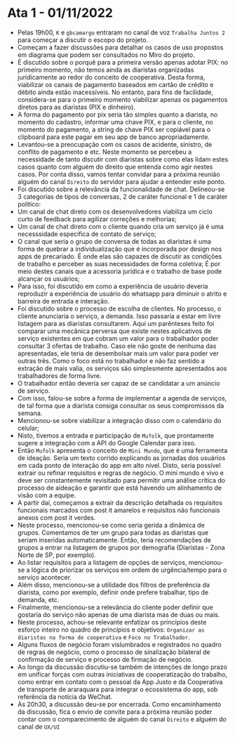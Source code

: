 # Ata 1 - 01/11/2022

- Pelas 19h00, `K` e `gbcamargo` entraram no canal de voz `Trabalha Juntos 2` para começar a discutir o escopo do projeto.
- Começam a fazer discussões para detalhar os casos de uso propostos em diagrama que podem ser consultados no Miro do projeto.
- É discutido sobre o porquê para a primeira versão apenas adotar PIX: no primeiro momento, não temos ainda as diaristas organizadas juridicamente ao redor do conceito de cooperativa. Desta forma, viabilizar os canais de pagamento baseados em cartão de crédito e débito ainda estão inacessíveis. No entanto, para fins de facilidade, considera-se para o primeiro momento viabilizar apenas os pagamentos diretos para as diaristas (PIX e dinheiro).
- A forma do pagamento por pix seria tão simples quanto a diarista, no momento do cadastro, informar uma chave PIX, e para o cliente, no momento do pagamento, a string de chave PIX ser copiável para o clipboard para este pagar em seu app de banco apropriadamente.
- Levantou-se a preocupação com os casos de acidente, sinistro, de conflito de pagamento e etc. Neste momento se percebeu a necessidade de tanto discutir com diaristas sobre como elas lidam estes casos quanto com alguém do direito que entenda como agir nestes casos. Por conta disso, vamos tentar convidar para a próxima reunião alguém do canal `Direito` do servidor para ajudar a entender este ponto.
- Foi discutido sobre a relevância da funcionalidade de chat. Delineou-se 3 categorias de tipos de conversas, 2 de caráter funcional e 1 de caráter político:
- Um canal de chat direto com os desenvolvedores viabiliza um ciclo curto de feedback para agilizar correções e melhorias;
- Um canal de chat direto com o cliente quando cria um serviço já é uma necesssidade específica de contato de serviço;
- O canal que seria o grupo de conversa de todas as diaristas é uma forma de quebrar a individualização que é incorporada por design nos apps de precariado. É onde elas são capazes de discutir as condições de trabalho e perceber as suas necessidades de forma coletiva; É por meio destes canais que a acessoria jurídica e o trabalho de base pode alcançar os usuários;
- Para isso, foi discutido em como a experiência de usuário deveria reproduzir a experiência de usuário do whatsapp para diminuir o atrito e barreira de entrada e interação.
- Foi discutido sobre o processo de escolha de clientes. No processo, o cliente anunciaria o serviço, a demanda. Isso passaria a estar em livre listagem para as diaristas consultarem. Aqui um parênteses feito foi comparar uma mecânica perversa que existe nestes aplicativos de serviço existentes em que cobram um valor para o trabalhador poder consultar 3 ofertas de trabalho. Caso ele não goste de nenhuma das apresentadas, ele teria de desembolsar mais um valor para poder ver outras três. Como o foco está no trabalhador e não faz sentido a extração de mais valia, os serviços são simplesmente apresentados aos trabalhadores de forma livre.
- O trabalhador então deveria ser capaz de se candidatar a um anúncio de serviço.
- Com isso, falou-se sobre a forma de implementar a agenda de serviços, de tal forma que a diarista consiga consultar os seus compromissos da semana.
- Mencionou-se sobre viabilizar a integração disso com o calendário do celular;
- Nisto, tivemos a entrada e participação de `Mufolk`, que prontamente sugere a integração com a API do Google Calendar para isso.
- Então `Mufolk` apresenta o conceito de `Mini Mundo`, que é uma ferramenta de ideação. Seria um texto corrido explicando as jornadas dos usuários em cada ponto de interação do app em alto nível. Disto, seria possível extrair ou refinar requisitos e regras de negócio. O mini mundo é vivo e deve ser constantemente revisitado para permitir uma análise crítica do processo de aideação e garantir que está havendo um alinhamento de visão com a equipe.
- A partir daí, começamos a extrair da descrição detalhada os requisitos funcionais marcados com post it amarelos e requisitos não funcionais anexos com post it verdes.
- Neste processo, mencionou-se como seria gerida a dinâmica de grupos. Comentamos de ter um grupo para todas as diaristas que seriam inseridas automaticamente. Então, teria recomendações de grupos a entrar na listagem de grupos por demografia (Diaristas - Zona Norte de SP, por exemplo).
- Ao listar requisitos para a listagem de opções de serviços, mencionou-se a lógica de priorizar os serviços em ordem de urgência/tempo para o serviço acontecer.
- Além disso, mencionou-se a utilidade dos filtros de preferência da diarista, como por exemplo, definir onde prefere trabalhar, tipo de demanda, etc.
- Finalmente, mencionou-se a relevância do cliente poder definir que gostaria do serviço não apenas de uma diarista mas de duas ou mais.
- Neste processo, achou-se relevante enfatizar os princípios deste esforço inteiro no quadro de princípios e objetivos: `Organizar as diaristas na forma de cooperativa` e `Foco no Trabalhador`.
- Alguns fluxos de negócio foram vislumbrados e registrados no quadro de regras de negócio, como o processo de sinalização bilateral de confirmação de serviço e processo de firmação de negócio.
- Ao longo da discussão discutiu-se também de intenções de longo prazo em unificar forças com outras iniciativas de cooperatização do trabalho, como entrar em contato com o pessoal da App Justo e da Cooperativa de transporte de araraquara para integrar o ecossistema do app, sob referência da notícia da WeChat.
- Às 20h30, a discussão deu-se por encerrada. Como encaminhamento da discussão, fica o envio de convite para a próxima reunião poder contar com o comparecimento de alguém do canal `Direito` e alguém do canal de `UX/UI`